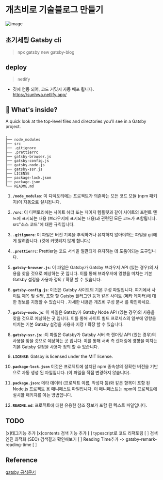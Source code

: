 # 개츠비로 기술블로그 만들기
![image](https://user-images.githubusercontent.com/61695175/124564202-ca38dd00-de7b-11eb-8b9d-4d7e712644ae.png)


## 초기세팅 Gatsby cli
>npx gatsby new gatsby-blog

## deploy
>netlify
* 깃에 연동 되어, 코드 커밋시 자동 배포 됩니다. 
<br/>https://sunhwa.netlify.app/

## 🧐 What's inside?
A quick look at the top-level files and directories you'll see in a Gatsby project.

    .
    ├── node_modules
    ├── src
    ├── .gitignore
    ├── .prettierrc
    ├── gatsby-browser.js
    ├── gatsby-config.js
    ├── gatsby-node.js
    ├── gatsby-ssr.js
    ├── LICENSE
    ├── package-lock.json
    ├── package.json
    └── README.md

1.  **`/node_modules`**: 이 디렉토리에는 프로젝트가 의존하는 모든 코드 모듈 (npm 패키지)이 자동으로 설치됩니다.

2.  **`/src`**: 이 디렉토리에는 사이트 헤더 또는 페이지 템플릿과 같이 사이트의 프런트 엔드에 표시되는 내용 (브라우저에 표시되는 내용)과 관련된 모든 코드가 포함됩니다. src"소스 코드"에 대한 규칙입니다.

3.  **`.gitignore`**: 이 파일은 버전 기록을 추적하거나 유지하지 않아야하는 파일을 git에게 알려줍니다. (깃에 커밋되지 않게 합니다.)

4.  **`.prettierrc`**: Prettier는 코드 서식을 일관되게 유지하는 데 도움이되는 도구입니다.

5.  **`gatsby-browser.js`**: 이 파일은 Gatsby가 Gatsby 브라우저 API (있는 경우)의 사용을 찾을 것으로 예상하는 곳 입니다. 이를 통해 브라우저에 영향을 미치는 기본 Gatsby 설정을 사용자 정의 / 확장 할 수 있습니다.

6.  **`gatsby-config.js`**:  이것은 Gatsby 사이트의 기본 구성 파일입니다. 여기에서 사이트 제목 및 설명, 포함 할 Gatsby 플러그인 등과 같은 사이트 (메타 데이터)에 대한 정보를 지정할 수 있습니다 . 
자세한 내용은 개츠비 구성 문서 를 확인하세요.

7.  **`gatsby-node.js`**: 이 파일은 Gatsby가 Gatsby Node API (있는 경우)의 사용을 찾을 것으로 예상하는 곳 입니다. 이를 통해 사이트 빌드 프로세스의 일부에 영향을 미치는 기본 Gatsby 설정을 사용자 지정 / 확장 할 수 있습니다.

8.  **`gatsby-ssr.js`**: :이 파일은 Gatsby가 Gatsby 서버 측 렌더링 API (있는 경우)의 사용을 찾을 것으로 예상하는 곳 입니다. 이를 통해 서버 측 렌더링에 영향을 미치는 기본 Gatsby 설정을 사용자 정의 할 수 있습니다.

9.  **`LICENSE`**: Gatsby is licensed under the MIT license.

10. **`package-lock.json`** 이것은 프로젝트에 설치된 npm 종속성의 정확한 버전을 기반으로 자동 생성 된 파일입니다. (이 파일을 직접 변경하지 않습니다).

11. **`package.json`**: 메타 데이터 (프로젝트 이름, 작성자 등)와 같은 항목이 포함 된 Node.js 프로젝트 용 매니페스트 파일입니다. 이 매니페스트는 npm이 프로젝트에 설치할 패키지를 아는 방법입니다.

12. **`README.md`**: 프로젝트에 대한 유용한 참조 정보가 포함 된 텍스트 파일입니다.

## TODO
[x]태그기능 추가
[x]contents 검색 기능 추가
[ ] typescript로 코드 리팩토링
[ ] 검색엔진 최적화 (SEO) 검색결과 확인해보기
[ ] Reading Time추가 -> gatsby-remark-reading-time
[ ]

## Reference
[gatsby 공식문서](https://www.gatsbyjs.com/starters/?)